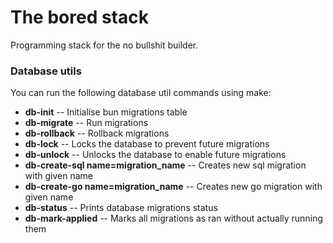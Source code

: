 # The bored stack

Programming stack for the no bullshit builder.

### Database utils

You can run the following database util commands using make:

* **db-init** -- Initialise bun migrations table
* **db-migrate** -- Run migrations
* **db-rollback** -- Rollback migrations
* **db-lock** -- Locks the database to prevent future migrations
* **db-unlock** -- Unlocks the database to enable future migrations
* **db-create-sql name=migration_name** -- Creates new sql migration with given name
* **db-create-go name=migration_name** -- Creates new go migration with given name
* **db-status** -- Prints database migrations status
* **db-mark-applied** -- Marks all migrations as ran without actually running them